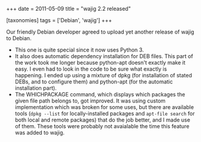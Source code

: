 +++
date = 2011-05-09
title = "wajig 2.2 released"

[taxonomies]
tags = ['Debian', 'wajig']
+++

Our friendly Debian developer agreed to upload yet another release of
wajig to Debian.

-   This one is quite special since it now uses Python 3.
-   It also does automatic dependency installation for DEB files. This
    part of the work took me longer because python-apt doesn\'t exactly
    make it easy. I even had to look in the code to be sure what exactly
    is happening. I ended up using a mixture of dpkg (for installation
    of stated DEBs, and to configure them) and python-apt (for the
    automatic installation part).
-   The WHICHPACKAGE command, which displays which packages the given
    file path belongs to, got improved. It was using custom
    implementation which was broken for some uses, but there are
    available tools (`dpkg --list` for locally-installed packages and
    `apt-file search` for both local and remote packages) that do the
    job better, and I made use of them. These tools were probably not
    avaialable the time this feature was added to wajig.
